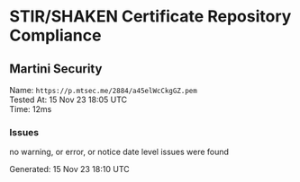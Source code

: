 # STIR/SHAKEN Certificate Repository Compliance

## Martini Security

Name: `https://p.mtsec.me/2884/a45elWcCkgGZ.pem`\
Tested At: 15 Nov 23 18:05 UTC\
Time: 12ms

### Issues

no warning, or error, or notice date level issues were found

Generated: 15 Nov 23 18:10 UTC